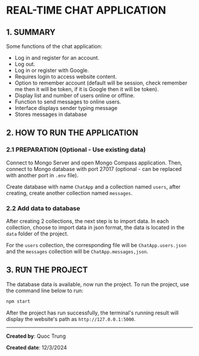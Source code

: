 # **REAL-TIME CHAT APPLICATION**

## **1. SUMMARY**

Some functions of the chat application:

- Log in and register for an account.
- Log out.
- Log in or register with Google.
- Requires login to access website content.
- Option to remember account (default will be session, check remember me then it will be token, if it is Google then it will be token).
- Display list and number of users online or offline.
- Function to send messages to online users.
- Interface displays sender typing message
- Stores messages in database

## **2. HOW TO RUN THE APPLICATION**

### **2.1 PREPARATION (Optional - Use existing data)**

Connect to Mongo Server and open Mongo Compass application. Then, connect to Mongo database with port 27017 (optional - can be replaced with another port in `.env` file).

Create database with name `ChatApp` and a collection named `users`, after creating, create another collection named `messages`.

### **2.2 Add data to database**

After creating 2 collections, the next step is to import data. In each collection, choose to import data in json format, the data is located in the `data` folder of the project.

For the `users` collection, the corresponding file will be `ChatApp.users.json` and the `messages` collection will be `ChatApp.messages,json`.

## **3. RUN THE PROJECT**

The database data is available, now run the project. To run the project, use the command line below to run:

```bash
npm start
```

After the project has run successfully, the terminal's running result will display the website's path as `http://127.0.0.1:5000`.

--------
**Created by**: Quoc Trung

**Created date**: 12/3/2024
